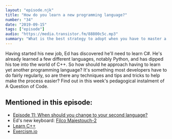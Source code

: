 ```yaml
---
layout: "episode.njk"
title: "How do you learn a new programming language?"
number: "34"
date: "2019-09-15"
tags: ["episode"]
audio: "https://media.transistor.fm/88800c5c.mp3"
summary: "What is the best strategy to adopt when you have to master a new language?"
---
```


Having started his new job, Ed has discovered he'll need to learn C#. He's already learned a few different languages, notably Python, and has dipped his toe into the world of C++. So how should he approach having to learn yet another programming language? It's something most developers have to do fairly regularly, so are there any techniques and tips and tricks to help make the process easier? Find out in this week's pedagogical instalment of A Question of Code.

## Mentioned in this episode:

* [Episode 11: When should you change to your second language?](https://aquestionofcode.com/11-second-programming-language/)
* Ed's new keyboard: [Filco Majestouch-2](https://www.amazon.co.uk/Filco-Majestouch-2-Tenkeyless-Tactile-Keyboard/dp/B004HYCW56/ref=sr_1_1?crid=2OPWYV85FMV8F&keywords=filco+majestouch+2&qid=1568310614&sprefix=filco+%2Caps%2C158&sr=8-1)
* [Learn C++](https://www.learncpp.com)
* [Exercism.io](https://exercism.io/)